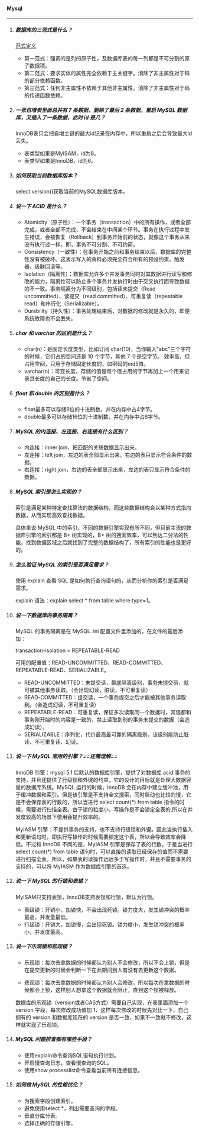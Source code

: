 #### Mysql

***

1. #####  数据库的三范式是什么？

   [范式定义]( https://www.cnblogs.com/hxphp/p/7001947.html )

   - 第一范式：强调的是列的原子性，及数据库表的每一列都是不可分割的原子数据项。
   - 第二范式：要求实体的属性完全依赖于主关键字。消除了非主属性对于码的部分依赖函数。
   - 第三范式：任何非主属性不依赖于其他非主属性。消除了非主属性对于码的传递函数依赖。

2. ##### 一张自增表里面总共有 7 条数据，删除了最后 2 条数据，重启 MySQL 数据库，又插入了一条数据，此时 id 是几？

   InnoDB表只会把自增主键的最大id记录在内存中，所以重启之后会导致最大id丢失。

   - 表类型如果是MyISAM，id为8。
   - 表类型如果是InnoDB，id为6。

3. ##### 如何获取当前数据库版本？

   select version()获取当前的MySQL数据库版本。

4. ##### 说一下 ACID 是什么？

   - Atomicity（原子性）：一个事务（transaction）中的所有操作，或者全部完成，或者全部不完成，不会结束在中间某个环节。事务在执行过程中发生错误，会被恢复（Rollback）到事务开始前的状态，就像这个事务从来没有执行过一样。即，事务不可分割、不可约简。 
   - Consistency（一致性）：在事务开始之前和事务结束以后，数据库的完整性没有被破坏。这表示写入的资料必须完全符合所有的预设约束、触发器、级联回滚等。 
   - Isolation（隔离性）：数据库允许多个并发事务同时对其数据进行读写和修改的能力，隔离性可以防止多个事务并发执行时由于交叉执行而导致数据的不一致。事务隔离分为不同级别，包括读未提交（Read uncommitted）、读提交（read committed）、可重复读（repeatable read）和串行化（Serializable）。 
   - Durability（持久性）：事务处理结束后，对数据的修改就是永久的，即便系统故障也不会丢失。

5. ##### char 和 varchar 的区别是什么？

   - char(n)：是固定长度类型，比如订阅 char(10)，当你输入"abc"三个字符的时候，它们占的空间还是 10 个字节，其他 7 个是空字节。 效率高，但占用空间，只用于存储固定长度的，如密码的md5值。
   - varchar(n)：可变长度，存储的值是每个值占用的字节再加上一个用来记录其长度的自己的长度。节省了空间。

6. ##### float 和 double 的区别是什么？

   - float最多可以存储8位的十进制数，并在内存中占4字节。
   - double最多可以存储16位的十进制数，并在内存中占8字节。

7. ##### MySQL 的内连接、左连接、右连接有什么区别？

   - 内连接：inner join，把匹配的关联数据显示出来。
   - 左连接：left join，左边的表全部显示出来，右边的表只显示符合条件的数据。
   - 右连接：right join，右边的表全部显示出来，左边的表只显示符合条件的数据。

8. ##### MySQL 索引是怎么实现的？

   索引是满足某种特定查找算法的数据结构，而这些数据结构会以某种方式指向数据，从而实现高效查找数据。

   具体来说 MySQL 中的索引，不同的数据引擎实现有所不同，但目前主流的数据库引擎的索引都是 B+ 树实现的，B+ 树的搜索效率，可以到达二分法的性能，找到数据区域之后就找到了完整的数据结构了，所有索引的性能也是更好的。

9. ##### 怎么验证 MySQL 的索引是否满足需求？

   使用 explain 查看 SQL 是如何执行查询语句的，从而分析你的索引是否满足需求。

   explain 语法：explain select * from table where type=1。

10. ##### 说一下数据库的事务隔离？

    MySQL 的事务隔离是在 MySQL. ini 配置文件里添加的，在文件的最后添加：

    transaction-isolation = REPEATABLE-READ

    可用的配置值：READ-UNCOMMITTED、READ-COMMITTED、REPEATABLE-READ、SERIALIZABLE。

    - READ-UNCOMMITTED：未提交读，最底隔离级别，事务未提交前，就可被其他事务读取。（会出现幻读，脏读，不可重复读）
    - READ-COMMITTED：提交读，一个事务提交之后才能被其他事务读取到。（会造成幻读，不可重复读）
    - REPEATABLE-READ：可重复读，保证多次读取同一个数据时，其值都和事务刚开始时的内容是一致的，禁止读取到别的事务未提交的数据（会造成幻读）。
    - SERIALIZABLE：序列化，代价最高最可靠的隔离级别，该级别能防止脏读、不可重复读、幻读。

11. ##### 说一下 MySQL 常用的引擎？==还需理解==

    InnoDB 引擎：mysql 5.1 后默认的数据库引擎，提供了对数据库 acid 事务的支持，并且还提供了行级锁和外键的约束，它的设计的目标就是处理大数据容量的数据库系统。MySQL 运行的时候，InnoDB 会在内存中建立缓冲池，用于缓冲数据和索引。但是该引擎是不支持全文搜索，同时启动也比较的慢，它是不会保存表的行数的，所以当进行 select count(*) from table 指令的时候，需要进行扫描全表。由于锁的粒度小，写操作是不会锁定全表的,所以在并发度较高的场景下使用会提升效率的。

    MyIASM 引擎：不提供事务的支持，也不支持行级锁和外键。因此当执行插入和更新语句时，即执行写操作的时候需要锁定这个表，所以会导致效率会降低。不过和 InnoDB 不同的是，MyIASM 引擎是保存了表的行数，于是当进行 select count(*) from table 语句时，可以直接的读取已经保存的值而不需要进行扫描全表。所以，如果表的读操作远远多于写操作时，并且不需要事务的支持的，可以将 MyIASM 作为数据库引擎的首选。

12. ##### 说一下 MySQL 的行锁和表锁？

    MyISAM只支持表锁，InnoDB支持表锁和行锁，默认为行锁。

    - 表级锁：开销小，加锁快，不会出现死锁。锁力度大，发生锁冲突的概率最高，并发量最低。
    - 行级锁：开销大，加锁慢，会出现死锁。锁力度小，发生锁冲突的概率小，并发度最高。

13. ##### 说一下乐观锁和悲观锁？

    - 乐观锁：每次去拿数据的时候都认为别人不会修改，所以不会上锁，但是在提交更新的时候会判断一下在此期间别人有没有去更新这个数据。

    - 悲观锁：每次去拿数据的时候都认为别人会修改，所以每次在拿数据的时候都会上锁，这样别人想拿这个数据就会阻止，直到这个锁被释放。

    数据库的乐观锁（version或者CAS方式）需要自己实现，在表里面添加一个 version 字段，每次修改成功值加 1，这样每次修改的时候先对比一下，自己拥有的 version 和数据库现在的 version 是否一致，如果不一致就不修改，这样就实现了乐观锁。

14. ##### MySQL 问题排查都有哪些手段？

    - 使用explain命令查询SQL语句执行计划。
    - 开启慢查询日志，查看慢查询的SQL。
    - 使用show processlist命令查看当前所有连接信息。

15. ##### 如何做 MySQL 的性能优化？

    - 为搜索字段创建索引。
    - 避免使用select *，列出需要查询的字段。
    - 垂直分库分表。
    - 选择正确的存储引擎。
